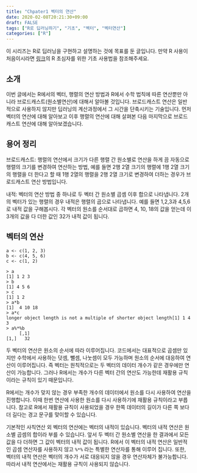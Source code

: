 ```yaml
---
title: "Chpater1 벡터의 연산"
date: 2020-02-08T20:21:30+09:00
draft: FALSE
tags: ["R로 딥러닝하기", "기초", "벡터", "벡터연산"]
categories: ["R"]
---
```


이 시리즈는 R로 딥러닝을 구현하고 설명하는 것에 목표를 둔 글입니다. 만약 R 사용이 처음이시라면 [링크](https://choosunsick.github.io/post/contents_list/)의 R 초심자를 위한 기초 사용법을 참조해주세요.

## 소개

이번 글에서는 R에서의 벡터, 행렬의 연산 방법과 R에서 수학 법칙에 따른 연산뿐만 아니라 브로드캐스트(원소별연산)에 대해서 알아볼 것입니다. 브로드캐스트 연산은 일반적으로 사용하지 않지만 딥러닝의 계산과정에서 그 시간을 단축시키는 기술입니다. 먼저 벡터의 연산에 대해 알아보고 이후 행렬의 연산에 대해 살펴본 다음 마지막으로 브로드캐스트 연산에 대해 알아보겠습니다.

## 용어 정리

브로드캐스트: 행렬의 연산에서 크기가 다른 행렬 간 원소별로 연산을 하게 끔 자동으로 행렬의 크기를 변경하여 연산하는 방법, 예를 들면 2행 2열 크기의 행렬에 1행 2열 크기의 행렬을 더 한다고 할 때 1행 2열의 행렬을 2행 2열 크기로 변경하여 더하는 경우가 브로드캐스트 연산 방법입니다.

내적: 벡터의 연산 방법 중 하나로 두 벡터 간 원소별 곱셈 이후 합으로 나타냅니다. 2개의 벡터가 있는 행렬의 경우 내적은 행렬의 곱으로 나타냅니다. 예를 들면 1,2,3과 4,5,6로 내적 값을 구해봅시다. 각 벡터의 원소를 순서대로 곱하면 4, 10, 18의 값을 얻는데 이 3개의 값을 다 더한 값인 32가 내적 값이 됩니다.  

## 벡터의 연산

```
a <- c(1, 2, 3)
b <- c(4, 5, 6)
c <- c(1, 2)

> a
[1] 1 2 3
> b
[1] 4 5 6
> c
[1] 1 2
> a*b
[1]  4 10 18
> a*c
longer object length is not a multiple of shorter object length[1] 1 4 3
> a%*%b
     [,1]
[1,]   32
```

두 벡터의 연산은 원소의 순서에 따라 이루어집니다. 코드에서는 대표적으로 곱셈만 있지만 수학에서 사용하는 덧셈, 뺄셈, 나눗셈이 모두 가능하며 원소의 순서에 대응하여 연산이 이루어집니다. 즉 벡터는 원칙적으로는 두 벡터의 데이터 개수가 같은 경우에만 연산이 가능합니다. 그러나 R에서는 개수가 다른 벡터 간의 연산도 가능한데 재활용 규칙이라는 규칙이 있기 때문입니다.

R에서는 개수가 맞지 않는 경우 부족한 개수의 데이터에서 원소를 다시 사용하여 연산을 진행합니다. 이때 한번 연산에 사용한 원소를 다시 사용하기에 재활용 규칙이라고 부릅니다. 참고로 R에서 재활용 규칙이 사용되었을 경우 한쪽 데이터의 길이가 다른 쪽 보다 더 길다는 경고 문구를 맞이할 수 있습니다.

기본적인 사칙연산 외 벡터의 연산에는 벡터의 내적이 있습니다. 벡터의 내적 연산은 원소별 곱셈의 합이라 부를 수 있습니다. 앞서 두 벡터 간 원소별 연산을 한 결과에서 모든 값을 다 더하면 그 값이 벡터의 내적 값이 됩니다. R에서 이 벡터의 내적 연산은 일반적인 곱셈 연산자를 사용하지 않고 `%*%` 라는 특별한 연산자를 통해 이루어 집니다. 또한, 벡터의 내적 연산은 벡터의 개수가 서로 대응되지 않을 경우 연산자체가 불가능합니다. 따라서 내적 연산에서는 재활용 규칙이 사용되지 않습니다.
